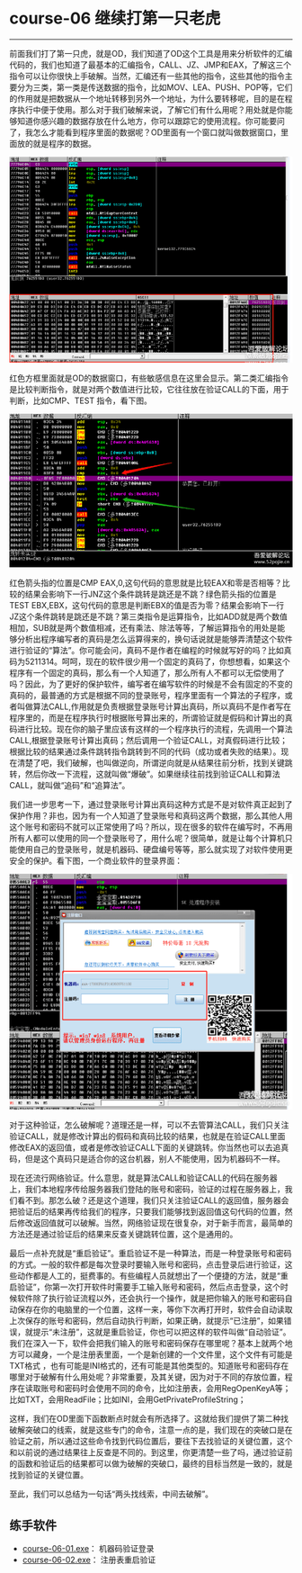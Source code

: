 # course-06 继续打第一只老虎

------

前面我们打了第一只虎，就是OD，我们知道了OD这个工具是用来分析软件的汇编代码的，我们也知道了最基本的汇编指令，CALL、JZ、JMP和EAX，了解这三个指令可以让你很快上手破解。当然，汇编还有一些其他的指令，这些其他的指令主要分为三类，第一类是传送数据的指令，比如MOV、LEA、PUSH、POP等，它们的作用就是把数据从一个地址转移到另外一个地址，为什么要转移呢，目的是在程序执行中便于使用。那么对于我们破解来说，了解它们有什么用呢？用处就是你能够知道你感兴趣的数据存放在什么地方，你可以跟踪它的使用流程。你可能要问了，我怎么才能看到程序里面的数据呢？OD里面有一个窗口就叫做数据窗口，里面放的就是程序的数据。

![](imgs/course-06-01.png)

红色方框里面就是OD的数据窗口，有些敏感信息在这里会显示。第二类汇编指令是比较判断指令，就是对两个数值进行比较，它往往放在验证CALL的下面，用于判断，比如CMP、TEST 指令，看下图。

![](imgs/course-06-02.png)

红色箭头指的位置是CMP EAX,0,这句代码的意思就是比较EAX和零是否相等？比较的结果会影响下一行JNZ这个条件跳转是跳还是不跳？绿色箭头指的位置是TEST EBX,EBX，这句代码的意思是判断EBX的值是否为零？结果会影响下一行JZ这个条件跳转是跳还是不跳？第三类指令是运算指令，比如ADD就是两个数值相加，SUB就是两个数值相减，还有乘法、除法等等，了解运算指令的用处是能够分析出程序编写者的真码是怎么运算得来的，换句话说就是能够弄清楚这个软件进行验证的“算法”。你可能会问，真码不是作者在编程的时候就写好的吗？比如真码为5211314。呵呵，现在的软件很少用一个固定的真码了，你想想看，如果这个程序有一个固定的真码，那么有一个人知道了，那么所有人不都可以无偿使用了吗？因此，为了更好的保护软件，编写者在编写软件的时候是不会有固定的不变的真码的，最普通的方式是根据不同的登录账号，程序里面有一个算法的子程序，或者叫做算法CALL,作用就是负责根据登录账号计算出真码，所以真码不是作者写在程序里的，而是在程序执行时根据账号算出来的，所谓验证就是假码和计算出的真码进行比较。现在你的脑子里应该有这样的一个程序执行的流程，先调用一个算法CALL,根据登录账号计算出真码；然后调用一个验证CALL，对真假码进行比较；根据比较的结果通过条件跳转指令跳转到不同的代码（成功或者失败的结果）。现在清楚了吧，我们破解，也叫做逆向，所谓逆向就是从结果往前分析，找到关键跳转，然后你改一下流程，这就叫做“爆破”。如果继续往前找到验证CALL和算法CALL，就叫做“追码”和“追算法”。

我们进一步思考一下，通过登录账号计算出真码这种方式是不是对软件真正起到了保护作用？非也，因为有一个人知道了登录账号和真码这两个数据，那么其他人用这个账号和密码不就可以正常使用了吗？所以，现在很多的软件在编写时，不再用所有人都可以使用的同一个登录账号了，用什么呢？很简单，就是让每个计算机只能使用自己的登录账号，就是机器码、硬盘编号等等，那么就实现了对软件使用更安全的保护。看下图，一个商业软件的登录界面：

![](imgs/course-06-03.png)

对于这种验证，怎么破解呢？道理还是一样，可以不去管算法CALL，我们只关注验证CALL，就是修改计算出的假码和真码比较的结果，也就是在验证CALL里面修改EAX的返回值，或者是修改验证CALL下面的关键跳转。你当然也可以去追真码，但是这个真码只是适合你的这台机器，别人不能使用，因为机器码不一样。

现在还流行网络验证。什么意思，就是算法CALL和验证CALL的代码在服务器上，我们本地程序传给服务器我们登陆的账号和密码，验证的过程在服务器上，我们看不到。那怎么破？还是这个道理，我们只关注验证CALL的返回值，服务器会把验证后的结果再传给我们的程序，只要我们能够找到返回值这句代码的位置，然后修改返回值就可以破解。当然，网络验证现在很复杂，对于新手而言，最简单的方法还是通过验证后的结果来反查关键跳转位置，这个是通用的。

最后一点补充就是“重启验证”。重启验证不是一种算法，而是一种登录账号和密码的方式。一般的软件都是每次登录时要输入账号和密码，点击登录后进行验证，这些动作都是人工的，挺费事的。有些编程人员就想出了一个便捷的方法，就是“重启验证”，你第一次打开软件时需要手工输入账号和密码，然后点击登录，这个时候软件除了执行验证流程以外，还会执行一个操作，就是把你输入的账号和密码自动保存在你的电脑里的一个位置，这样一来，等你下次再打开时，软件会自动读取上次保存的账号和密码，然后自动执行判断，如果正确，就提示“已注册”，如果错误，就提示“未注册”，这就是重启验证，你也可以把这样的软件叫做“自动验证”。我们在深入一下，软件会把我们输入的账号和密码保存在哪里呢？基本上就两个地方可以藏身，一个是注册表里面，一个是新创建的一个文件里，这个文件有可能是TXT格式 ，也有可能是INI格式的，还有可能是其他类型的。知道账号和密码存在哪里对于破解有什么用处呢？非常重要，及其关键，因为对于不同的存放位置，程序在读取账号和密码时会使用不同的命令，比如注册表，会用RegOpenKeyA等；比如TXT，会用ReadFile；比如INI，会用GetPrivateProfileString；

这样，我们在OD里面下函数断点时就会有所选择了。这就给我们提供了第二种找破解突破口的线索，就是这些专门的命令，注意一点的是，我们现在的突破口是在验证之前，所以通过这些命令找到代码位置后，要往下去找验证的关键位置，这个和以前说的通过结果往上反查是不同的。到这里，你更清楚一些了吗，通过验证前的函数和验证后的结果都可以做为破解的突破口，最终的目标当然是一致的，就是找到验证的关键位置。

至此，我们可以总结为一句话“两头找线索，中间去破解”。

## 练手软件

- [course-06-01.exe](PEs/course-06-01.exe)： 机器码验证登录
- [course-06-02.exe](PEs/course-06-02.exe)： 注册表重启验证
